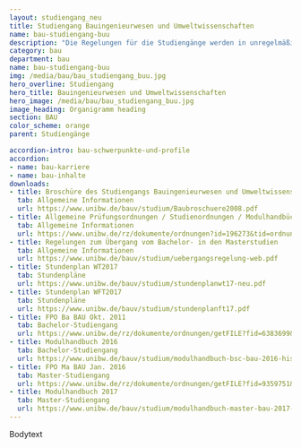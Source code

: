 ```yaml
---
layout: studiengang_neu
title: Studiengang Bauingenieurwesen und Umweltwissenschaften
name: bau-studiengang-buu
description: "Die Regelungen für die Studiengänge werden in unregelmäßigen Zeitabständen angepasst. Auf dieser Seite finden sich neben allgemeinen Informationen die jeweils für die einzelnen Studiengänge und Studienjahre anzuwendenden Regelungen."
category: bau
department: bau
name: bau-studiengang-buu
img: /media/bau/bau_studiengang_buu.jpg
hero_overline: Studiengang
hero_title: Bauingenieurwesen und Umweltwissenschaften
hero_image: /media/bau/bau_studiengang_buu.jpg
image_heading: Organigramm heading
section: BAU
color_scheme: orange
parent: Studiengänge

accordion-intro: bau-schwerpunkte-und-profile
accordion:
- name: bau-karriere
- name: bau-inhalte
downloads:
- title: Broschüre des Studiengangs Bauingenieurwesen und Umweltwissenschaften
  tab: Allgemeine Informationen
  url: https://www.unibw.de/bauv/studium/Baubroschuere2008.pdf
- title: Allgemeine Prüfungsordnungen / Studienordnungen / Modulhandbücher
  tab: Allgemeine Informationen
  url: https://www.unibw.de/rz/dokumente/ordnungen?id=196273&tid=ordnungen
- title: Regelungen zum Übergang vom Bachelor- in den Masterstudien
  tab: Allgemeine Informationen
  url: https://www.unibw.de/bauv/studium/uebergangsregelung-web.pdf
- title: Stundenplan WT2017
  tab: Stundenpläne
  url: https://www.unibw.de/bauv/studium/stundenplanwt17-neu.pdf
- title: Stundenplan WFT2017
  tab: Stundenpläne
  url: https://www.unibw.de/bauv/studium/stundenplanft17.pdf
- title: FPO Ba BAU Okt. 2011
  tab: Bachelor-Studiengang
  url: https://www.unibw.de/rz/dokumente/ordnungen/getFILE?fid=6383699&tid=ordnungen
- title: Modulhandbuch 2016
  tab: Bachelor-Studiengang
  url: https://www.unibw.de/bauv/studium/modulhandbuch-bsc-bau-2016-hisinone-stand-vom-22.pdf
- title: FPO Ma BAU Jan. 2016
  tab: Master-Studiengang
  url: https://www.unibw.de/rz/dokumente/ordnungen/getFILE?fid=9359751&id=ordnungen
- title: Modulhandbuch 2017
  tab: Master-Studiengang
  url: https://www.unibw.de/bauv/studium/modulhandbuch-master-bau-2017-08-11-2016.pdf
---
```



Bodytext
